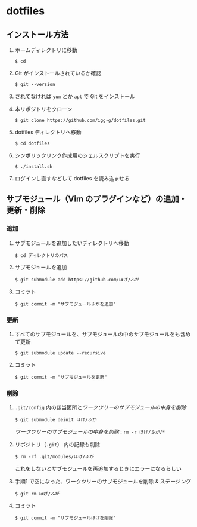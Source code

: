 # dotfiles

## インストール方法

1. ホームディレクトリに移動
    ```
    $ cd
    ```
    
1. Git がインストールされているか確認
    ```
    $ git --version
    ```
    
1. されてなければ `yum` とか `apt` で Git をインストール

1. 本リポジトリをクローン
    ```
    $ git clone https://github.com/igg-g/dotfiles.git
    ````

1. dotfiles ディレクトリへ移動
    ```
    $ cd dotfiles
    ```

1. シンボリックリンク作成用のシェルスクリプトを実行
    ```
    $ ./install.sh
    ```

1. ログインし直すなどして dotfiles を読み込ませる

## サブモジュール（Vim のプラグインなど）の追加・更新・削除

### 追加
1. サブモジュールを追加したいディレクトリへ移動
    ```
    $ cd ディレクトリのパス
    ```

1. サブモジュールを追加
    ```
    $ git submodule add https://github.com/ほげ/ふが
    ```

1. コミット
    ```
    $ git commit -m "サブモジュールふがを追加"
    ```

### 更新
1. すべてのサブモジュールを、サブモジュールの中のサブモジュールをも含めて更新
    ```
    $ git submodule update --recursive
    ```
1. コミット
    ```
    $ git commit -m "サブモジュールを更新"

### 削除
1. `.git/config` 内の該当箇所と*ワークツリーのサブモジュールの中身を削除*
    ```
    $ git submodule deinit ほげ/ふが
    ```
    *ワークツリーのサブモジュールの中身を削除* : `rm -r ほげ/ふが/*`

1. リポジトリ（`.git`） 内の記録も削除
    ```
    $ rm -rf .git/modules/ほげ/ふが
    ```
    これをしないとサブモジュールを再追加するときにエラーになるらしい

1. 手順1 で空になった、ワークツリーのサブモジュールを削除 & ステージング
    ```
    $ git rm ほげ/ふが
    ```

1. コミット
    ```
    $ git commit -m "サブモジュールほげを削除"
    ```